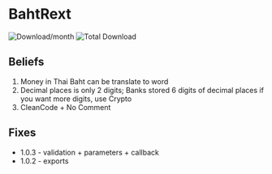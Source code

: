 # BahtRext

![Download/month](https://img.shields.io/npm/dm/bahtrext.svg)
![Total Download](https://img.shields.io/npm/dt/bahtrext.svg)

## Beliefs
1. Money in Thai Baht can be translate to word
2. Decimal places is only 2 digits; Banks stored 6 digits of decimal places if you want more digits, use Crypto
3. CleanCode + No Comment

## Fixes
- 1.0.3 - validation + parameters + callback
- 1.0.2 - exports